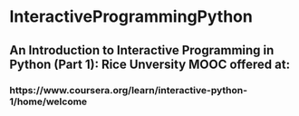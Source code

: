 # InteractiveProgrammingPython
<h2>An Introduction to Interactive Programming in Python (Part 1): Rice Unversity MOOC offered at:</h2>
<h3>https://www.coursera.org/learn/interactive-python-1/home/welcome</h3>


